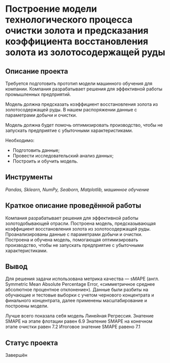 # Построение модели технологического процесса очистки золота и предсказания коэффициента восстановления золота из золотосодержащей руды


## Описание проекта

Требуется подготовить прототип модели машинного обучения для компании. Компания разрабатывает решения для эффективной работы промышленных предприятий.

Модель должна предсказать коэффициент восстановления золота из золотосодержащей руды. В нашем распоряжении данные с параметрами добычи и очистки.

Модель должна будет помочь оптимизировать производство, чтобы не запускать предприятие с убыточными характеристиками.

Необходимо:

   - Подготовить данные;
   - Провести исследовательский анализ данных;
   - Построить и обучить модель.


## Инструменты

*Pandas, Sklearn, NumPy, Seaborn, Matplotlib, машинное обучение*


## Краткое описание проведённой работы

Компания разрабатывает решения для эффективной работы золотодобывающей отрасли. Построена модель, предсказывающая коэффициент восстановления золота из золотосодержащей руды. Проанализированы данные с параметрами добычи и очистки. Построена и обучена модель, помогающая оптимизировать производство, чтобы не запускать предприятие с убыточными характеристиками.


## Вывод 

Для решения задачи использована метрика качества — sMAPE (англ. Symmetric Mean Absolute Percentage Error, «симметричное среднее абсолютное процентное отклонение»).
Данные были разбиты на обучающие и тестовые выборки c учетом чернового концентрата и финального концентрата, далее применены масштабирование и построены модели.

Лучше всего показала себя модель Линейная Регрессия. Знатение SMAPE на этапе флотации равен 6.9 Знатение SMAPE на конечном этапе очистки равен 7.2 Итоговое знатение SMAPE равено 7.1

## Статус проекта

Завершён
